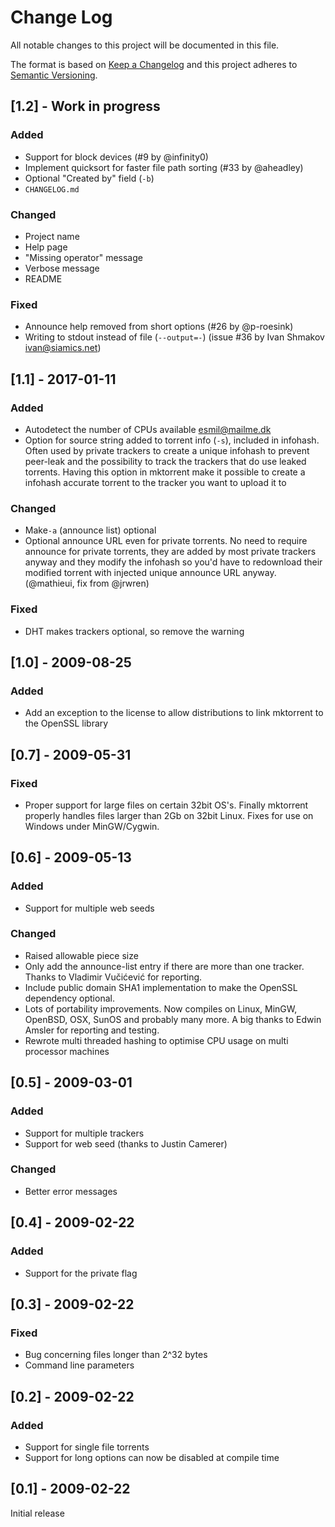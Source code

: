 # Change Log
All notable changes to this project will be documented in this file.

The format is based on [Keep a Changelog](http://keepachangelog.com/)
and this project adheres to [Semantic Versioning](http://semver.org/).

## [1.2] - Work in progress
### Added
- Support for block devices (#9 by @infinity0)
- Implement quicksort for faster file path sorting (#33 by @aheadley)
- Optional "Created by" field (`-b`)
- `CHANGELOG.md`
### Changed
- Project name
- Help page
- "Missing operator" message
- Verbose message
- README
### Fixed
- Announce help removed from short options (#26 by @p-roesink)
- Writing to stdout instead of file (`--output=-`) (issue #36 by Ivan Shmakov <ivan@siamics.net>)

## [1.1] - 2017-01-11
### Added
- Autodetect the number of CPUs available <esmil@mailme.dk>
- Option for source string added to torrent info (`-s`), included in infohash.
  Often used by private trackers to create a unique infohash to prevent
  peer-leak and the possibility to track the trackers that do use leaked
  torrents. Having this option in mktorrent make it possible to create a
  infohash accurate torrent to the tracker you want to upload it to
### Changed
- Make`-a` (announce list) optional
- Optional announce URL even for private torrents. No need to require announce
  for private torrents, they are added by most private trackers anyway and they
  modify the infohash so you'd have to redownload their modified torrent with
  injected unique announce URL anyway. (@mathieui, fix from @jrwren)
### Fixed
- DHT makes trackers optional, so remove the warning

## [1.0] - 2009-08-25
### Added
- Add an exception to the license to allow distributions to link mktorrent to the OpenSSL library

## [0.7] - 2009-05-31
### Fixed
- Proper support for large files on certain 32bit OS's.
  Finally mktorrent properly handles files larger than 2Gb on 32bit Linux.
  Fixes for use on Windows under MinGW/Cygwin.
  
## [0.6] - 2009-05-13
### Added
- Support for multiple web seeds
### Changed
- Raised allowable piece size
- Only add the announce-list entry if there are more than one tracker.
  Thanks to Vladimir Vučićević for reporting.
- Include public domain SHA1 implementation to make the OpenSSL dependency optional.
- Lots of portability improvements. Now compiles on Linux, MinGW, OpenBSD, OSX,
  SunOS and probably many more. A big thanks to Edwin Amsler for reporting and
  testing.
- Rewrote multi threaded hashing to optimise CPU usage on multi processor machines

## [0.5] - 2009-03-01
### Added
- Support for multiple trackers
- Support for web seed (thanks to Justin Camerer)
### Changed
- Better error messages

## [0.4] - 2009-02-22
### Added
- Support for the private flag

## [0.3] - 2009-02-22
### Fixed
- Bug concerning files longer than 2^32 bytes
- Command line parameters

## [0.2] - 2009-02-22
### Added
- Support for single file torrents
- Support for long options can now be disabled at compile time

## [0.1] - 2009-02-22
Initial release
